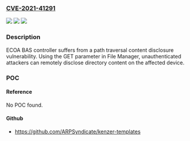 ### [CVE-2021-41291](https://cve.mitre.org/cgi-bin/cvename.cgi?name=CVE-2021-41291)
![](https://img.shields.io/static/v1?label=Product&message=RiskTerminator&color=blue)
![](https://img.shields.io/static/v1?label=Version&message=%3F%3E%200%20&color=brighgreen)
![](https://img.shields.io/static/v1?label=Vulnerability&message=CWE-22%20Improper%20Limitation%20of%20a%20Pathname%20to%20a%20Restricted%20Directory%20('Path%20Traversal')&color=brighgreen)

### Description

ECOA BAS controller suffers from a path traversal content disclosure vulnerability. Using the GET parameter in File Manager, unauthenticated attackers can remotely disclose directory content on the affected device.

### POC

#### Reference
No POC found.

#### Github
- https://github.com/ARPSyndicate/kenzer-templates

